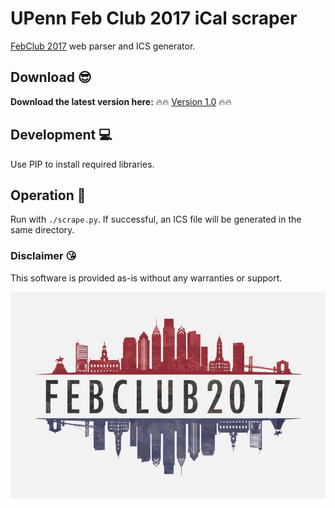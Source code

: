 # UPenn Feb Club 2017 iCal scraper
[FebClub 2017](http://febclub2017.com/events) web parser and ICS generator.

## Download 😎
**Download the latest version here:** 🔥🔥 [Version 1.0](https://github.com/derekjobst/febclub/releases/download/1.0/FebClub2017v1.ics) 🔥🔥
## Development 💻
Use PIP to install required libraries.

## Operation 🚨
Run with `./scrape.py`. If successful, an ICS file will be generated in the same directory.

### Disclaimer 😘
This software is provided as-is without any warranties or support.

![Feb Club Logo](https://github.com/derekjobst/febclub/raw/1.0/logo.png)
